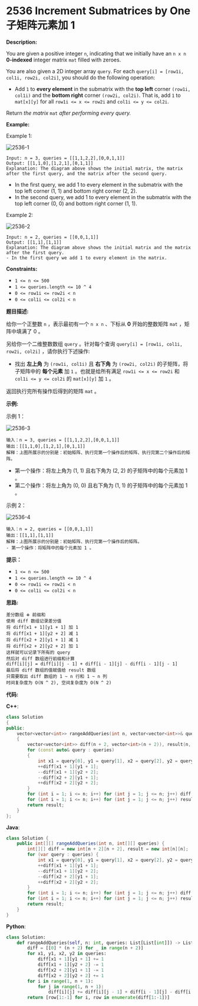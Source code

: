# 2536 Increment Submatrices by One 子矩阵元素加 1

__Description:__

You are given a positive integer `n`, indicating that we initially have an `n x n` __0-indexed__ integer matrix `mat` filled with zeroes.

You are also given a 2D integer array `query`. For each `query[i] = [row1i, col1i, row2i, col2i]`, you should do the following operation:

- Add `1` to __every element__ in the submatrix with the __top left__ corner `(row1i, col1i)` and the __bottom right__ corner `(row2i, col2i)`. That is, add `1` to `mat[x][y]` for all `row1i <= x <= row2i` and `col1i <= y <= col2i`.

Return _the matrix_ `mat` _after performing every query._

__Example:__

Example 1:

![2536-1](https://assets.leetcode.com/uploads/2022/11/24/p2example11.png)

```text
Input: n = 3, queries = [[1,1,2,2],[0,0,1,1]]
Output: [[1,1,0],[1,2,1],[0,1,1]]
Explanation: The diagram above shows the initial matrix, the matrix after the first query, and the matrix after the second query.
```

- In the first query, we add 1 to every element in the submatrix with the top left corner (1, 1) and bottom right corner (2, 2).
- In the second query, we add 1 to every element in the submatrix with the top left corner (0, 0) and bottom right corner (1, 1).

Example 2:

![2536-2](https://assets.leetcode.com/uploads/2022/11/24/p2example22.png)

```text
Input: n = 2, queries = [[0,0,1,1]]
Output: [[1,1],[1,1]]
Explanation: The diagram above shows the initial matrix and the matrix after the first query.
- In the first query we add 1 to every element in the matrix.
```

__Constraints:__

- `1 <= n <= 500`
- `1 <= queries.length <= 10 ^ 4`
- `0 <= row1i <= row2i < n`
- `0 <= col1i <= col2i < n`

__题目描述:__

给你一个正整数 `n` ，表示最初有一个 `n x n` 、下标从 __0__ 开始的整数矩阵 `mat` ，矩阵中填满了 0 。

另给你一个二维整数数组 `query` 。针对每个查询 `query[i] = [row1i, col1i, row2i, col2i]` ，请你执行下述操作:

- 找出 __左上角__ 为 `(row1i, col1i)` 且 __右下角__ 为 `(row2i, col2i)` 的子矩阵，将子矩阵中的 __每个元素__ 加 `1` 。也就是给所有满足 `row1i <= x <= row2i` 和 `col1i <= y <= col2i` 的 `mat[x][y]` 加 `1` 。

返回执行完所有操作后得到的矩阵 `mat` 。

__示例:__

示例 1：

![2536-3](https://assets.leetcode.com/uploads/2022/11/24/p2example11.png)

```text
输入：n = 3, queries = [[1,1,2,2],[0,0,1,1]]
输出：[[1,1,0],[1,2,1],[0,1,1]]
解释：上图所展示的分别是：初始矩阵、执行完第一个操作后的矩阵、执行完第二个操作后的矩阵。
```

- 第一个操作：将左上角为 (1, 1) 且右下角为 (2, 2) 的子矩阵中的每个元素加 1 。 
- 第二个操作：将左上角为 (0, 0) 且右下角为 (1, 1) 的子矩阵中的每个元素加 1 。

示例 2：

![2536-4](https://assets.leetcode.com/uploads/2022/11/24/p2example22.png)

```text
输入：n = 2, queries = [[0,0,1,1]]
输出：[[1,1],[1,1]]
解释：上图所展示的分别是：初始矩阵、执行完第一个操作后的矩阵。 
- 第一个操作：将矩阵中的每个元素加 1 。
```

__提示：__

- `1 <= n <= 500`
- `1 <= queries.length <= 10 ^ 4`
- `0 <= row1i <= row2i < n`
- `0 <= col1i <= col2i < n`

__思路:__

```text
差分数组 ➕ 前缀和
使用 diff 数组记录差分值
将 diff[x1 + 1][y1 + 1] 加 1
将 diff[x1 + 1][y2 + 2] 减 1
将 diff[x2 + 2][y1 + 1] 减 1
将 diff[x2 + 2][y2 + 2] 加 1
这样就可以记录下所有的 query
然后对 diff 数组进行前缀和计算
diff[i][j] = diff[i][j - 1] + diff[i - 1][j] - diff[i - 1][j - 1]
最后将 diff 数组的值赋值给 result 数组
只需要取出 diff 数组的 1 ~ n 行和 1 ~ n 列
时间复杂度为 O(N ^ 2), 空间复杂度为 O(N ^ 2)
```

__代码:__

__C++__:

```C++
class Solution 
{
public:
    vector<vector<int>> rangeAddQueries(int n, vector<vector<int>>& queries) 
    {
        vector<vector<int>> diff(n + 2, vector<int>(n + 2)), result(n, vector<int>(n));
        for (const auto& query : queries) 
        {
            int x1 = query[0], y1 = query[1], x2 = query[2], y2 = query[3];
            ++diff[x1 + 1][y1 + 1];
            --diff[x1 + 1][y2 + 2];
            --diff[x2 + 2][y1 + 1];
            ++diff[x2 + 2][y2 + 2];
        }
        for (int i = 1; i <= n; i++) for (int j = 1; j <= n; j++) diff[i][j] += diff[i - 1][j] + diff[i][j - 1] - diff[i - 1][j - 1];
        for (int i = 1; i <= n; i++) for (int j = 1; j <= n; j++) result[i - 1][j - 1] = diff[i][j];
        return result;
    }
};
```

__Java__:

```Java
class Solution {
    public int[][] rangeAddQueries(int n, int[][] queries) {
        int[][] diff = new int[n + 2][n + 2], result = new int[n][n];
        for (var query : queries) {
            int x1 = query[0], y1 = query[1], x2 = query[2], y2 = query[3];
            ++diff[x1 + 1][y1 + 1];
            --diff[x1 + 1][y2 + 2];
            --diff[x2 + 2][y1 + 1];
            ++diff[x2 + 2][y2 + 2];
        }
        for (int i = 1; i <= n; i++) for (int j = 1; j <= n; j++) diff[i][j] += diff[i - 1][j] + diff[i][j - 1] - diff[i - 1][j - 1];
        for (int i = 1; i <= n; i++) for (int j = 1; j <= n; j++) result[i - 1][j - 1] = diff[i][j];
        return result;
    }
}
```

__Python__:

```Python
class Solution:
    def rangeAddQueries(self, n: int, queries: List[List[int]]) -> List[List[int]]:
        diff = [[0] * (n + 2) for _ in range(n + 2)]
        for x1, y1, x2, y2 in queries:
            diff[x1 + 1][y1 + 1] += 1
            diff[x1 + 1][y2 + 2] -= 1
            diff[x2 + 2][y1 + 1] -= 1
            diff[x2 + 2][y2 + 2] += 1
        for i in range(1, n + 1):
            for j in range(1, n + 1):
                diff[i][j] += diff[i][j - 1] + diff[i - 1][j] - diff[i - 1][j - 1]
        return [row[1:-1] for i, row in enumerate(diff[1:-1])]
```
